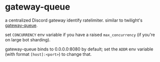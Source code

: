 # gateway-queue

a centralized Discord gateway identify ratelimiter. similar to twilight's [gateway-queue](https://github.com/twilight-rs/gateway-queue).

set `CONCURRENCY` env variable if you have a raised `max_concurrency` (if you're on large bot sharding).

gateway-queue binds to 0.0.0.0:8080 by default; set the `ADDR` env variable (with format `[host]:<port>`) to change that.
